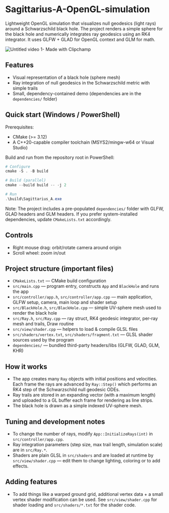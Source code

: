 # Sagittarius-A-OpenGL-simulation

Lightweight OpenGL simulation that visualizes null geodesics (light rays) around a Schwarzschild black hole. The project renders a simple sphere for the black hole and numerically integrates ray geodesics using an RK4 integrator. It uses GLFW + GLAD for OpenGL context and GLM for math.


![Untitled video 1- Made with Clipchamp](https://github.com/user-attachments/assets/2768e0ac-988f-4d34-9ccd-63150c0df4e0)

## Features
- Visual representation of a black hole (sphere mesh)
- Ray integration of null geodesics in the Schwarzschild metric with simple trails
- Small, dependency-contained demo (dependencies are in the `dependencies/` folder)

## Quick start (Windows / PowerShell)
Prerequisites:
- CMake (>= 3.12)
- A C++20-capable compiler toolchain (MSYS2/mingw-w64 or Visual Studio)

Build and run from the repository root in PowerShell:

```powershell
# Configure
cmake -S . -B build

# Build (parallel)
cmake --build build -- -j 2

# Run
.\build\Sagittarius_A.exe
```

Note: The project includes a pre-populated `dependencies/` folder with GLFW, GLAD headers and GLM headers. If you prefer system-installed dependencies, update `CMakeLists.txt` accordingly.

## Controls
- Right mouse drag: orbit/rotate camera around origin
- Scroll wheel: zoom in/out

## Project structure (important files)
- `CMakeLists.txt` — CMake build configuration
- `src/main.cpp` — program entry, constructs `App` and `BlackHole` and runs the app
- `src/controller/app.h`, `src/controller/app.cpp` — main application, GLFW setup, camera, main loop and shader setup
- `src/BlackHole.h`, `src/BlackHole.cpp` — simple UV-sphere mesh used to render the black hole
- `src/Ray.h`, `src/Ray.cpp` — ray struct, RK4 geodesic integrator, per-ray mesh and trails, Draw routine
- `src/view/shader.cpp` — helpers to load & compile GLSL files
- `src/shaders/vertex.txt`, `src/shaders/fragment.txt` — GLSL shader sources used by the program
- `dependencies/` — bundled third-party headers/libs (GLFW, GLAD, GLM, KHR)

## How it works
- The app creates many `Ray` objects with initial positions and velocities. Each frame the rays are advanced by `Ray::Step()` which performs an RK4 step of the Schwarzschild null geodesic ODEs.
- Ray trails are stored in an expanding vector (with a maximum length) and uploaded to a GL buffer each frame for rendering as line strips.
- The black hole is drawn as a simple indexed UV-sphere mesh.

## Tuning and development notes
- To change the number of rays, modify `App::InitializeRays(int)` in `src/controller/app.cpp`.
- Ray integration parameters (step size, max trail length, simulation scale) are in `src/Ray.*`.
- Shaders are plain GLSL in `src/shaders` and are loaded at runtime by `src/view/shader.cpp` — edit them to change lighting, coloring or to add effects.

## Adding features
- To add things like a warped ground grid, additional vertex data + a small vertex shader modification can be used. See `src/view/shader.cpp` for shader loading and `src/shaders/*.txt` for the shader code.



